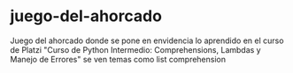 # juego-del-ahorcado
Juego del ahorcado donde se pone en envidencia lo aprendido en el curso de Platzi "Curso de Python Intermedio: Comprehensions, Lambdas y Manejo de Errores" se ven temas como list comprehension
